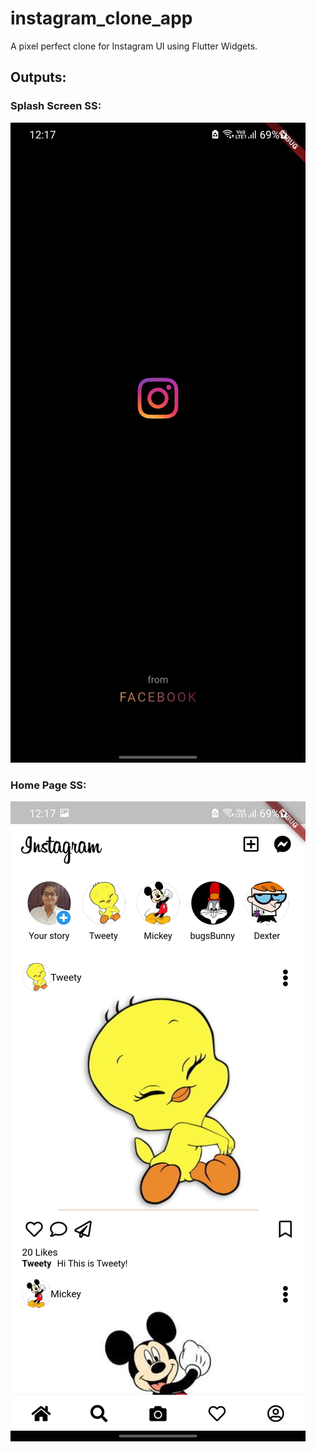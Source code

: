 # instagram_clone_app

A pixel perfect clone for Instagram UI using Flutter Widgets.

## Outputs:
### Splash Screen SS:
![alt text](https://github.com/anuditakeshri/Instagram-Clone/blob/master/Screenshots/splash_screen_insta.jpg?raw=true)

### Home Page SS:
![alt text](https://github.com/anuditakeshri/Instagram-Clone/blob/master/Screenshots/Home_page_insta.jpg?raw=true)

